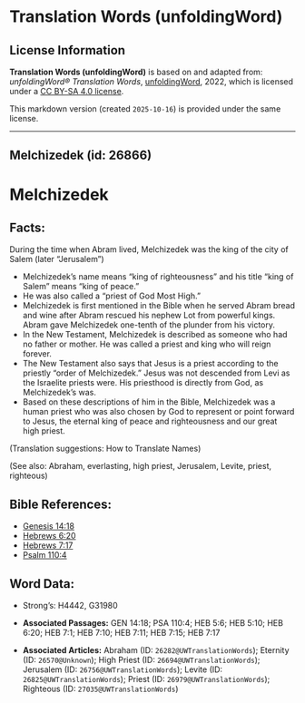 # Translation Words (unfoldingWord)

## License Information

**Translation Words (unfoldingWord)** is based on and adapted from: _unfoldingWord® Translation Words_, [unfoldingWord](https://unfoldingword.org/utw), 2022, which is licensed under a [CC BY-SA 4.0 license](https://creativecommons.org/licenses/by-sa/4.0/legalcode.en).

This markdown version (created `2025-10-16`) is provided under the same license.



--------------------------------

## Melchizedek (id: 26866)

Melchizedek
===========

Facts:
------

During the time when Abram lived, Melchizedek was the king of the city of Salem (later “Jerusalem”)

* Melchizedek’s name means “king of righteousness” and his title “king of Salem” means “king of peace.”
* He was also called a “priest of God Most High.”
* Melchizedek is first mentioned in the Bible when he served Abram bread and wine after Abram rescued his nephew Lot from powerful kings. Abram gave Melchizedek one\-tenth of the plunder from his victory.
* In the New Testament, Melchizedek is described as someone who had no father or mother. He was called a priest and king who will reign forever.
* The New Testament also says that Jesus is a priest according to the priestly “order of Melchizedek.” Jesus was not descended from Levi as the Israelite priests were. His priesthood is directly from God, as Melchizedek’s was.
* Based on these descriptions of him in the Bible, Melchizedek was a human priest who was also chosen by God to represent or point forward to Jesus, the eternal king of peace and righteousness and our great high priest.

(Translation suggestions: How to Translate Names)

(See also: Abraham, everlasting, high priest, Jerusalem, Levite, priest, righteous)

Bible References:
-----------------

* [Genesis 14:18](https://ref.ly/Gen14:18)
* [Hebrews 6:20](https://ref.ly/Heb6:20)
* [Hebrews 7:17](https://ref.ly/Heb7:17)
* [Psalm 110:4](https://ref.ly/Ps110:4)

Word Data:
----------

* Strong’s: H4442, G31980

* **Associated Passages:** GEN 14:18; PSA 110:4; HEB 5:6; HEB 5:10; HEB 6:20; HEB 7:1; HEB 7:10; HEB 7:11; HEB 7:15; HEB 7:17
* **Associated Articles:** Abraham (ID: `26282@UWTranslationWords`); Eternity (ID: `26570@Unknown`); High Priest (ID: `26694@UWTranslationWords`); Jerusalem (ID: `26756@UWTranslationWords`); Levite (ID: `26825@UWTranslationWords`); Priest (ID: `26979@UWTranslationWords`); Righteous (ID: `27035@UWTranslationWords`)

